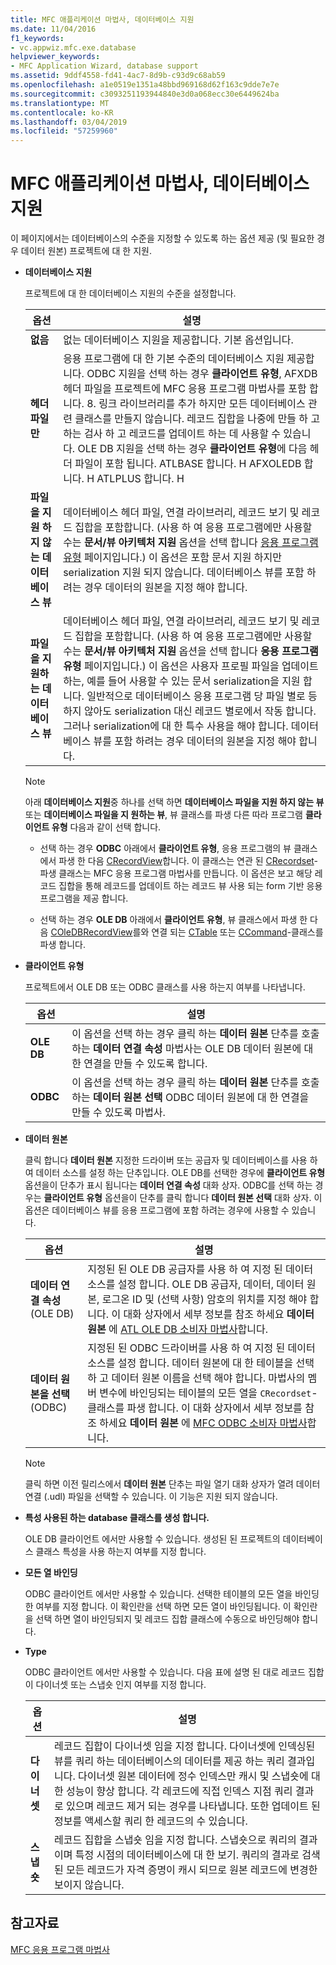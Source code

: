 ```yaml
---
title: MFC 애플리케이션 마법사, 데이터베이스 지원
ms.date: 11/04/2016
f1_keywords:
- vc.appwiz.mfc.exe.database
helpviewer_keywords:
- MFC Application Wizard, database support
ms.assetid: 9ddf4558-fd41-4ac7-8d9b-c93d9c68ab59
ms.openlocfilehash: a1e0519e1351a48bbd969168d62f163c9dde7e7e
ms.sourcegitcommit: c3093251193944840e3d0a068ecc30e6449624ba
ms.translationtype: MT
ms.contentlocale: ko-KR
ms.lasthandoff: 03/04/2019
ms.locfileid: "57259960"
---
```

# <a name="database-support-mfc-application-wizard"></a>MFC 애플리케이션 마법사, 데이터베이스 지원

이 페이지에서는 데이터베이스의 수준을 지정할 수 있도록 하는 옵션 제공 (및 필요한 경우 데이터 원본) 프로젝트에 대 한 지원.

- **데이터베이스 지원**

   프로젝트에 대 한 데이터베이스 지원의 수준을 설정합니다.

   |옵션|설명|
   |------------|-----------------|
   |**없음**|없는 데이터베이스 지원을 제공합니다. 기본 옵션입니다.|
   |**헤더 파일만**|응용 프로그램에 대 한 기본 수준의 데이터베이스 지원 제공합니다. ODBC 지원을 선택 하는 경우 **클라이언트 유형**, AFXDB 헤더 파일을 프로젝트에 MFC 응용 프로그램 마법사를 포함 합니다. 8. 링크 라이브러리를 추가 하지만 모든 데이터베이스 관련 클래스를 만들지 않습니다. 레코드 집합을 나중에 만들 하 고 하는 검사 하 고 레코드를 업데이트 하는 데 사용할 수 있습니다. OLE DB 지원을 선택 하는 경우 **클라이언트 유형**에 다음 헤더 파일이 포함 됩니다. ATLBASE 합니다. H AFXOLEDB 합니다. H ATLPLUS 합니다. H|
   |**파일을 지원 하지 않는 데이터베이스 뷰**|데이터베이스 헤더 파일, 연결 라이브러리, 레코드 보기 및 레코드 집합을 포함합니다. (사용 하 여 응용 프로그램에만 사용할 수는 **문서/뷰 아키텍처 지원** 옵션을 선택 합니다 [응용 프로그램 유형](../../mfc/reference/application-type-mfc-application-wizard.md) 페이지입니다.) 이 옵션은 포함 문서 지원 하지만 serialization 지원 되지 않습니다. 데이터베이스 뷰를 포함 하려는 경우 데이터의 원본을 지정 해야 합니다.|
   |**파일을 지 원하는 데이터베이스 뷰**|데이터베이스 헤더 파일, 연결 라이브러리, 레코드 보기 및 레코드 집합을 포함합니다. (사용 하 여 응용 프로그램에만 사용할 수는 **문서/뷰 아키텍처 지원** 옵션을 선택 합니다 **응용 프로그램 유형** 페이지입니다.) 이 옵션은 사용자 프로필 파일을 업데이트 하는, 예를 들어 사용할 수 있는 문서 serialization을 지원 합니다. 일반적으로 데이터베이스 응용 프로그램 당 파일 별로 등 하지 않아도 serialization 대신 레코드 별로에서 작동 합니다. 그러나 serialization에 대 한 특수 사용을 해야 합니다. 데이터베이스 뷰를 포함 하려는 경우 데이터의 원본을 지정 해야 합니다.|

   > [!NOTE]
   > 아래 **데이터베이스 지원**중 하나를 선택 하면 **데이터베이스 파일을 지원 하지 않는 뷰** 또는 **데이터베이스 파일을 지 원하는 뷰**, 뷰 클래스를 파생 다른 따라 프로그램 **클라이언트 유형** 다음과 같이 선택 합니다.

   - 선택 하는 경우 **ODBC** 아래에서 **클라이언트 유형**, 응용 프로그램의 뷰 클래스에서 파생 한 다음 [CRecordView](../../mfc/reference/crecordview-class.md)합니다. 이 클래스는 연관 된 [CRecordset](../../mfc/reference/crecordset-class.md)-파생 클래스는 MFC 응용 프로그램 마법사를 만듭니다. 이 옵션은 보고 해당 레코드 집합을 통해 레코드를 업데이트 하는 레코드 뷰 사용 되는 form 기반 응용 프로그램을 제공 합니다.

   - 선택 하는 경우 **OLE DB** 아래에서 **클라이언트 유형**, 뷰 클래스에서 파생 한 다음 [COleDBRecordView](../../mfc/reference/coledbrecordview-class.md)를와 연결 되는 [CTable](../../data/oledb/ctable-class.md) 또는 [CCommand](../../data/oledb/ccommand-class.md)-클래스를 파생 합니다.

- **클라이언트 유형**

   프로젝트에서 OLE DB 또는 ODBC 클래스를 사용 하는지 여부를 나타냅니다.

   |옵션|설명|
   |------------|-----------------|
   |**OLE DB**|이 옵션을 선택 하는 경우 클릭 하는 **데이터 원본** 단추를 호출 하는 **데이터 연결 속성** 마법사는 OLE DB 데이터 원본에 대 한 연결을 만들 수 있도록 합니다.|
   |**ODBC**|이 옵션을 선택 하는 경우 클릭 하는 **데이터 원본** 단추를 호출 하는 **데이터 원본 선택** ODBC 데이터 원본에 대 한 연결을 만들 수 있도록 마법사.|

- **데이터 원본**

   클릭 합니다 **데이터 원본** 지정한 드라이버 또는 공급자 및 데이터베이스를 사용 하 여 데이터 소스를 설정 하는 단추입니다. OLE DB를 선택한 경우에 **클라이언트 유형** 옵션을이 단추가 표시 됩니다는 **데이터 연결 속성** 대화 상자. ODBC를 선택 하는 경우는 **클라이언트 유형** 옵션을이 단추를 클릭 합니다 **데이터 원본 선택** 대화 상자. 이 옵션은 데이터베이스 뷰를 응용 프로그램에 포함 하려는 경우에 사용할 수 있습니다.

   |옵션|설명|
   |------------|-----------------|
   |**데이터 연결 속성** (OLE DB)|지정된 된 OLE DB 공급자를 사용 하 여 지정 된 데이터 소스를 설정 합니다. OLE DB 공급자, 데이터, 데이터 원본, 로그온 ID 및 (선택 사항) 암호의 위치를 지정 해야 합니다. 이 대화 상자에서 세부 정보를 참조 하세요 **데이터 원본** 에 [ATL OLE DB 소비자 마법사](../../atl/reference/atl-ole-db-consumer-wizard.md)합니다.|
   |**데이터 원본을 선택** (ODBC)|지정된 된 ODBC 드라이버를 사용 하 여 지정 된 데이터 소스를 설정 합니다. 데이터 원본에 대 한 테이블을 선택 하 고 데이터 원본 이름을 선택 해야 합니다. 마법사의 멤버 변수에 바인딩되는 테이블의 모든 열을 `CRecordset`-클래스를 파생 합니다. 이 대화 상자에서 세부 정보를 참조 하세요 **데이터 원본** 에 [MFC ODBC 소비자 마법사](../../mfc/reference/mfc-odbc-consumer-wizard.md)합니다.|

   > [!NOTE]
   > 클릭 하면 이전 릴리스에서 **데이터 원본** 단추는 파일 열기 대화 상자가 열려 데이터 연결 (.udl) 파일을 선택할 수 있습니다. 이 기능은 지원 되지 않습니다.

- **특성 사용된 하는 database 클래스를 생성 합니다.**

   OLE DB 클라이언트 에서만 사용할 수 있습니다. 생성된 된 프로젝트의 데이터베이스 클래스 특성을 사용 하는지 여부를 지정 합니다.

- **모든 열 바인딩**

   ODBC 클라이언트 에서만 사용할 수 있습니다. 선택한 테이블의 모든 열을 바인딩한 여부를 지정 합니다. 이 확인란을 선택 하면 모든 열이 바인딩됩니다. 이 확인란을 선택 하면 열이 바인딩되지 및 레코드 집합 클래스에 수동으로 바인딩해야 합니다.

- **Type**

   ODBC 클라이언트 에서만 사용할 수 있습니다. 다음 표에 설명 된 대로 레코드 집합이 다이너셋 또는 스냅숏 인지 여부를 지정 합니다.

   |옵션|설명|
   |------------|-----------------|
   |**다이너셋**|레코드 집합이 다이너셋 임을 지정 합니다. 다이너셋에 인덱싱된 뷰를 쿼리 하는 데이터베이스의 데이터를 제공 하는 쿼리 결과입니다. 다이너셋 원본 데이터에 정수 인덱스만 캐시 및 스냅숏에 대 한 성능이 향상 합니다. 각 레코드에 직접 인덱스 지점 쿼리 결과로 있으며 레코드 제거 되는 경우를 나타냅니다. 또한 업데이트 된 정보를 액세스할 쿼리 한 레코드의 수 있습니다.|
   |**스냅숏**|레코드 집합을 스냅숏 임을 지정 합니다. 스냅숏으로 쿼리의 결과 이며 특정 시점의 데이터베이스에 대 한 보기. 쿼리의 결과로 검색 된 모든 레코드가 자격 증명이 캐시 되므로 원본 레코드에 변경한 보이지 않습니다.|

## <a name="see-also"></a>참고자료

[MFC 응용 프로그램 마법사](../../mfc/reference/mfc-application-wizard.md)
